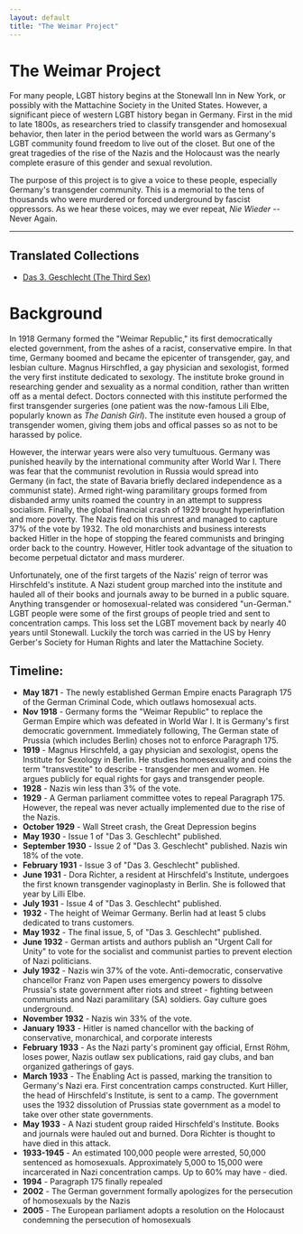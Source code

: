 ```yaml
---
layout: default
title: "The Weimar Project"
---
```


# The Weimar Project

For many people, LGBT history begins at the Stonewall Inn in New York, or possibly with the Mattachine Society in the United States. However, a significant piece of western LGBT history began in Germany. First in the mid to late 1800s, as researchers tried to classify transgender and homosexual behavior, then later in the period between the world wars as Germany's LGBT community found freedom to live out of the closet. But one of the great tragedies of the rise of the Nazis and the Holocaust was the nearly complete erasure of this gender and sexual revolution.

The purpose of this project is to give a voice to these people, especially Germany's transgender community. This is a memorial to the tens of thousands who were murdered or forced underground by fascist oppressors. As we hear these voices, may we ever repeat, _Nie Wieder_ -- Never Again.

<hr>

<div class="toc">
  <h2>Translated Collections</h2>
  <ul class="texts">
    <li class="text-title">
      <a href="/das-dritte-geschlecht">
        Das 3. Geschlecht (The Third Sex)
      </a>
    </li>
  </ul>
</div>

# Background

In 1918 Germany formed the "Weimar Republic," its first democratically elected government, from the ashes of a racist, conservative empire. In that time, Germany boomed and became the epicenter of transgender, gay, and lesbian culture. Magnus Hirschfled, a gay physician and sexologist, formed the very first institute dedicated to sexology. The institute broke ground in researching gender and sexuality as a normal condition, rather than written off as a mental defect. Doctors connected with this institute performed the first transgender surgeries (one patient was the now-famous Lili Elbe, popularly known as _The Danish Girl_). The institute even housed a group of transgender women, giving them jobs and offical passes so as not to be harassed by police.

However, the interwar years were also very tumultuous. Germany was punished heavily by the international community after World War I. There was fear that the communist revolution in Russia would spread into Germany (in fact, the state of Bavaria briefly declared independence as a communist state). Armed right-wing paramilitary groups formed from disbanded army units roamed the country in an attempt to suppress socialism. Finally, the global financial crash of 1929 brought hyperinflation and more poverty. The Nazis fed on this unrest and managed to capture 37% of the vote by 1932. The old monarchists and business interests backed Hitler in the hope of stopping the feared communists and bringing order back to the country. However, Hitler took advantage of the situation to become perpetual dictator and mass murderer.

Unfortunately, one of the first targets of the Nazis' reign of terror was Hirschfeld's institute. A Nazi student group marched into the institute and hauled all of their books and journals away to be burned in a public square. Anything transgender or homosexual-related was considered "un-German." LGBT people were some of the first groups of people tried and sent to concentration camps. This loss set the LGBT movement back by nearly 40 years until Stonewall. Luckily the torch was carried in the US by Henry Gerber's Society for Human Rights and later the Mattachine Society.


## Timeline:

- **May 1871** - The newly established German Empire enacts Paragraph 175 of the German Criminal Code, which outlaws homosexual acts.
- **Nov 1918** - Germany forms the "Weimar Republic" to replace the German Empire which was defeated in World War I. It is Germany's first democratic government. Immediately following, The German state of Prussia (which includes Berlin) choses not to enforce Paragraph 175.
- **1919** - Magnus Hirschfeld, a gay physician and sexologist, opens the Institute for Sexology in Berlin. He studies homoesexuality and coins the term "transvestite" to describe - transgender men and women. He argues publicly for equal rights for gays and transgender people.
- **1928** - Nazis win less than 3% of the vote.
- **1929** - A German parliament committee votes to repeal Paragraph 175. However, the repeal was never actually implemented due to the rise of the Nazis.
- **October 1929** - Wall Street crash, the Great Depression begins
- **May 1930** - Issue 1 of "Das 3. Geschlecht" published.
- **September 1930** - Issue 2 of "Das 3. Geschlecht" published. Nazis win 18% of the vote.
- **February 1931** - Issue 3 of "Das 3. Geschlecht" published.
- **June 1931** - Dora Richter, a resident at Hirschfeld's Institute, undergoes the first known transgender vaginoplasty in Berlin. She is followed that year by Lilli Elbe.
- **July 1931** - Issue 4 of "Das 3. Geschlecht" published.
- **1932** - The height of Weimar Germany. Berlin had at least 5 clubs dedicated to trans customers.
- **May 1932** - The final issue, 5, of "Das 3. Geschlecht" published.
- **June 1932** - German artists and authors publish an "Urgent Call for Unity" to vote for the socialist and communist parties to prevent election of Nazi politicians.
- **July 1932** - Nazis win 37% of the vote. Anti-democratic, conservative chancellor Franz von Papen uses emergency powers to dissolve Prussia's state government after riots and street - fighting between communists and Nazi paramilitary (SA) soldiers. Gay culture goes underground.
- **November 1932** - Nazis win 33% of the vote.
- **January 1933** - Hitler is named chancellor with the backing of conservative, monarchical, and corporate interests
- **February 1933** - As the Nazi party's prominent gay official, Ernst Röhm, loses power, Nazis outlaw sex publications, raid gay clubs, and ban organized gatherings of gays.
- **March 1933** - The Enabling Act is passed, marking the transition to Germany's Nazi era. First concentration camps constructed. Kurt Hiller, the head of Hirschfeld's Institute, is sent to a camp. The government uses the 1932 dissolution of Prussias state government as a model to take over other state governments.
- **May 1933** - A Nazi student group raided Hirschfeld's Institute. Books and journals were hauled out and burned. Dora Richter is thought to have died in this attack.
- **1933-1945** - An estimated 100,000 people were arrested, 50,000 sentenced as homosexuals. Approximately 5,000 to 15,000 were incarcerated in Nazi concentration camps. Up to 60% may have - died.
- **1994** - Paragraph 175 finally repealed
- **2002** - The German government formally apologizes for the persecution of homosexuals by the Nazis
- **2005** - The European parliament adopts a resolution on the Holocaust condemning the persecution of homosexuals
